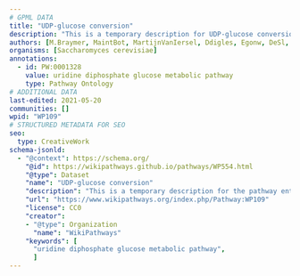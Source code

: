 ```yaml
---
# GPML DATA
title: "UDP-glucose conversion"
description: "This is a temporary description for UDP-glucose conversion"
authors: [M.Braymer, MaintBot, MartijnVanIersel, Ddigles, Egonw, DeSl, Eweitz]
organisms: [Saccharomyces cerevisiae]
annotations:
  - id: PW:0001328
    value: uridine diphosphate glucose metabolic pathway
    type: Pathway Ontology
# ADDITIONAL DATA
last-edited: 2021-05-20
communities: []
wpid: "WP109"
# STRUCTURED METADATA FOR SEO
seo:
  type: CreativeWork
schema-jsonld:
  - "@context": https://schema.org/
    "@id": https://wikipathways.github.io/pathways/WP554.html
    "@type": Dataset
    "name": "UDP-glucose conversion"
    "description": "This is a temporary description for the pathway entitled: UDP-glucose conversion"
    "url": "https://www.wikipathways.org/index.php/Pathway:WP109"
    "license": CC0
    "creator":
    - "@type": Organization
      "name": "WikiPathways"
    "keywords": [
      "uridine diphosphate glucose metabolic pathway",
      ]
---
```

